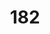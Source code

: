---
title: 182
link: https://www.reddit.com/r/roguelikedev/comments/7fbg9k/sharing_saturday_182/dqdi5bt/
---